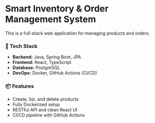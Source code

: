 # Smart Inventory & Order Management System

This is a full-stack web application for managing products and orders.

### 🚀 Tech Stack
- **Backend:** Java, Spring Boot, JPA
- **Frontend:** React, TypeScript
- **Database:** PostgreSQL
- **DevOps:** Docker, GitHub Actions (CI/CD)

### 📦 Features
- Create, list, and delete products
- Fully Dockerized setup
- RESTful API and clean React UI
- CI/CD pipeline with GitHub Actions
